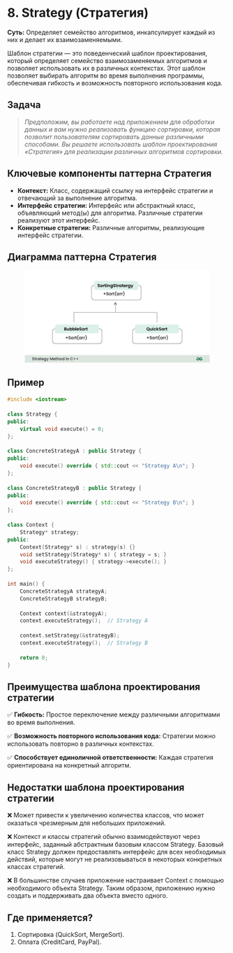 # 8. Strategy (Стратегия)
__Суть:__
Определяет семейство алгоритмов, инкапсулирует каждый из них и делает их взаимозаменяемыми.

Шаблон стратегии — это поведенческий шаблон проектирования, который определяет семейство взаимозаменяемых алгоритмов и позволяет использовать их в различных контекстах. Этот шаблон позволяет выбирать алгоритм во время выполнения программы, обеспечивая гибкость и возможность повторного использования кода.

## Задача
>_Предположим, вы работаете над приложением для обработки данных и вам нужно реализовать функцию сортировки, которая позволит пользователям сортировать данные различными способами. Вы решаете использовать шаблон проектирования «Стратегия» для реализации различных алгоритмов сортировки._
## Ключевые компоненты паттерна Стратегия
* __Контекст:__ Класс, содержащий ссылку на интерфейс стратегии и отвечающий за выполнение алгоритма.
* __Интерфейс стратегии:__ Интерфейс или абстрактный класс, объявляющий метод(ы) для алгоритма. Различные стратегии реализуют этот интерфейс.
* __Конкретные стратегии:__ Различные алгоритмы, реализующие интерфейс стратегии.

## Диаграмма паттерна Стратегия
<figure>
    <img src ="/assets/images/Diagram_Strategy.jpg" alt = "Strategy">
</figure>

## Пример
```c++
#include <iostream>

class Strategy {
public:
    virtual void execute() = 0;
};

class ConcreteStrategyA : public Strategy {
public:
    void execute() override { std::cout << "Strategy A\n"; }
};

class ConcreteStrategyB : public Strategy {
public:
    void execute() override { std::cout << "Strategy B\n"; }
};

class Context {
    Strategy* strategy;
public:
    Context(Strategy* s) : strategy(s) {}
    void setStrategy(Strategy* s) { strategy = s; }
    void executeStrategy() { strategy->execute(); }
};

int main() {
    ConcreteStrategyA strategyA;
    ConcreteStrategyB strategyB;

    Context context(&strategyA);
    context.executeStrategy();  // Strategy A

    context.setStrategy(&strategyB);
    context.executeStrategy();  // Strategy B

    return 0;
}
```
## Преимущества шаблона проектирования стратегии
✅ __Гибкость:__ Простое переключение между различными алгоритмами во время выполнения.

✅ __Возможность повторного использования кода:__ Стратегии можно использовать повторно в различных контекстах.

✅ __Способствует единоличной ответственности:__ Каждая стратегия ориентирована на конкретный алгоритм.

## Недостатки шаблона проектирования стратегии
❌ Может привести к увеличению количества классов, что может оказаться чрезмерным для небольших приложений.

❌ Контекст и классы стратегий обычно взаимодействуют через интерфейс, заданный абстрактным базовым классом Strategy. Базовый класс Strategy должен предоставлять интерфейс для всех необходимых действий, которые могут не реализовываться в некоторых конкретных классах стратегий.

❌ В большинстве случаев приложение настраивает Context с помощью необходимого объекта Strategy. Таким образом, приложению нужно создать и поддерживать два объекта вместо одного.

## Где применяется?
1. Сортировка (QuickSort, MergeSort).
2. Оплата (CreditCard, PayPal).